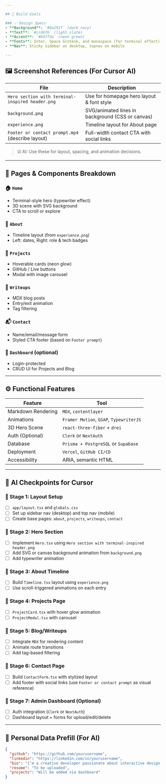 ```yaml
---

## 🎯 Build Goals

### ✅ Design Specs
- **Background**: `#0a192f` (dark navy)
- **Text**: `#ccd6f6` (light slate)
- **Accent**: `#64ffda` (neon green)
- **Fonts**: Inter, Space Grotesk, and monospace (for terminal effect)
- **Nav**: Sticky sidebar on desktop, topnav on mobile

---
```


## 🖼️ Screenshot References (For Cursor AI)

| File                                             | Description                                      |
| ------------------------------------------------ | ------------------------------------------------ |
| `Hero section with terminal-inspired header.png` | Use for homepage hero layout & font style        |
| `background.png`                                 | SVG/animated lines in background (CSS or canvas) |
| `experience.png`                                 | Timeline layout for About page                   |
| `Footer or contact prompt.mp4` (describe layout) | Full-width contact CTA with social links         |

> ☑️ AI: Use these for layout, spacing, and animation decisions.

---

## 🧩 Pages & Components Breakdown

### 🏠 `Home`

- Terminal-style hero (typewriter effect)
- 3D scene with SVG background
- CTA to scroll or explore

### 👤 `About`

- Timeline layout (from `experience.png`)
- Left: dates, Right: role & tech badges

### 🧪 `Projects`

- Hoverable cards (neon glow)
- GitHub / Live buttons
- Modal with image carousel

### 📝 `Writeups`

- MDX blog posts
- Entry/exit animation
- Tag filtering

### 📬 `Contact`

- Name/email/message form
- Styled CTA footer (based on `Footer prompt`)

### 🔐 `Dashboard` (optional)

- Login-protected
- CRUD UI for Projects and Blog

---

## ⚙️ Functional Features

| Feature            | Tool                                    |
| ------------------ | --------------------------------------- |
| Markdown Rendering | `MDX`, `contentlayer`                   |
| Animations         | `Framer Motion`, `GSAP`, `TypewriterJS` |
| 3D Hero Scene      | `react-three-fiber` + `drei`            |
| Auth (Optional)    | `Clerk` or `NextAuth`                   |
| Database           | `Prisma + PostgreSQL` or `Supabase`     |
| Deployment         | `Vercel`, `GitHub CI/CD`                |
| Accessibility      | ARIA, semantic HTML                     |

---

## 🧠 AI Checkpoints for Cursor

### 📍 Stage 1: Layout Setup

- [ ] `app/layout.tsx` and `globals.css`
- [ ] Set up sidebar nav (desktop) and top nav (mobile)
- [ ] Create base pages: `about`, `projects`, `writeups`, `contact`

### 📍 Stage 2: Hero Section

- [ ] Implement `Hero.tsx` using `Hero section with terminal-inspired header.png`
- [ ] Add SVG or canvas background animation from `background.png`
- [ ] Add typewriter animation

### 📍 Stage 3: About Timeline

- [ ] Build `Timeline.tsx` layout using `experience.png`
- [ ] Use scroll-triggered animations on each entry

### 📍 Stage 4: Projects Page

- [ ] `ProjectCard.tsx` with hover glow animation
- [ ] `ProjectModal.tsx` with carousel

### 📍 Stage 5: Blog/Writeups

- [ ] Integrate `MDX` for rendering content
- [ ] Animate route transitions
- [ ] Add tag-based filtering

### 📍 Stage 6: Contact Page

- [ ] Build `ContactForm.tsx` with stylized layout
- [ ] Add footer with social links (use `Footer or contact prompt` as visual reference)

### 📍 Stage 7: Admin Dashboard (Optional)

- [ ] Auth integration (`Clerk` or `NextAuth`)
- [ ] Dashboard layout + forms for upload/edit/delete

---

## 📄 Personal Data Prefill (For AI)

```json
{
  "github": "https://github.com/yourusername",
  "linkedin": "https://linkedin.com/in/yourusername",
  "bio": "I’m a creative developer passionate about interactive design, React ecosystems, and 3D visual storytelling.",
  "resume": "To be uploaded",
  "projects": "Will be added via dashboard"
}
```
